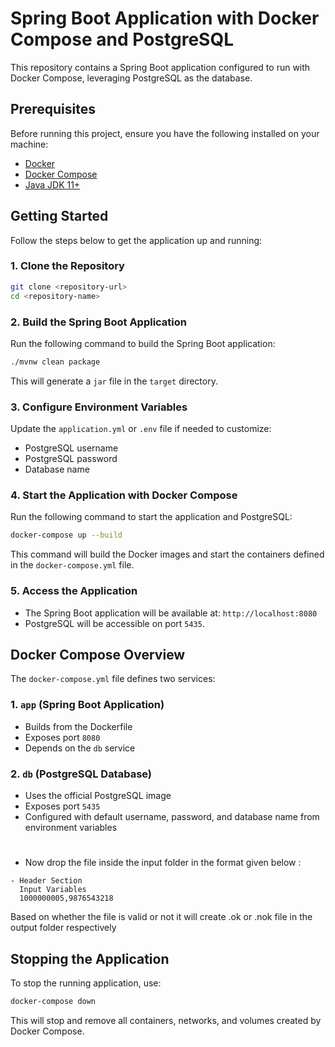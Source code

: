 # Spring Boot Application with Docker Compose and PostgreSQL

This repository contains a Spring Boot application configured to run with Docker Compose, leveraging PostgreSQL as the database.

## Prerequisites

Before running this project, ensure you have the following installed on your machine:

- [Docker](https://www.docker.com/get-started)
- [Docker Compose](https://docs.docker.com/compose/install/)
- [Java JDK 11+](https://openjdk.org/projects/jdk/)

## Getting Started

Follow the steps below to get the application up and running:

### 1. Clone the Repository
```bash
git clone <repository-url>
cd <repository-name>
```

### 2. Build the Spring Boot Application
Run the following command to build the Spring Boot application:
```bash
./mvnw clean package
```
This will generate a `jar` file in the `target` directory.

### 3. Configure Environment Variables
Update the `application.yml` or `.env` file if needed to customize:
- PostgreSQL username
- PostgreSQL password
- Database name

### 4. Start the Application with Docker Compose
Run the following command to start the application and PostgreSQL:
```bash
docker-compose up --build
```
This command will build the Docker images and start the containers defined in the `docker-compose.yml` file.

### 5. Access the Application
- The Spring Boot application will be available at: `http://localhost:8080`
- PostgreSQL will be accessible on port `5435`.

## Docker Compose Overview

The `docker-compose.yml` file defines two services:

### 1. `app` (Spring Boot Application)
- Builds from the Dockerfile
- Exposes port `8080`
- Depends on the `db` service

### 2. `db` (PostgreSQL Database)
- Uses the official PostgreSQL image
- Exposes port `5435`
- Configured with default username, password, and database name from environment variables

#
- Now drop the file inside the input folder in the format given below :

```
- Header Section
  Input Variables
  1000000005,9876543218
```

Based on whether the file is valid or not it will create .ok or .nok 
file in the output folder respectively


## Stopping the Application
To stop the running application, use:
```bash
docker-compose down
```
This will stop and remove all containers, networks, and volumes created by Docker Compose.






